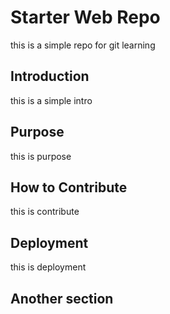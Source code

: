 # Starter Web Repo
this is a simple repo for git learning
## Introduction
this is a simple intro
## Purpose
this is purpose
## How to Contribute
this is contribute
## Deployment
this is deployment
## Another section

